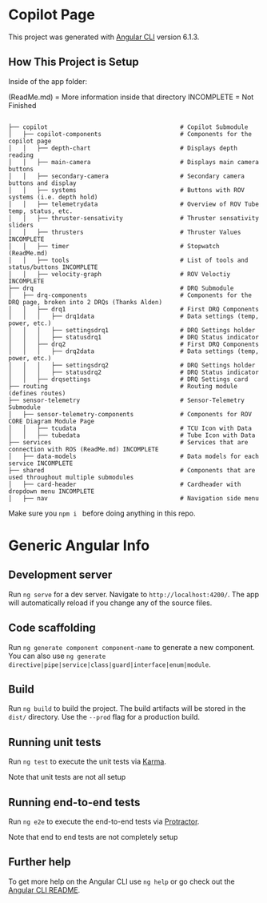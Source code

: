 # Copilot Page

This project was generated with [Angular CLI](https://github.com/angular/angular-cli) version 6.1.3.

## How This Project is Setup

Inside of the app folder:

(ReadMe.md) = More information inside that directory
INCOMPLETE = Not Finished

```

├── copilot                                     # Copilot Submodule
│   ├── copilot-components                      # Components for the copilot page
│   │   ├── depth-chart                         # Displays depth reading
│   │   ├── main-camera                         # Displays main camera buttons
│   │   ├── secondary-camera                    # Secondary camera buttons and display
│   │   ├── systems                             # Buttons with ROV systems (i.e. depth hold)
│   │   ├── telemetrydata                       # Overview of ROV Tube temp, status, etc.
│   │   ├── thruster-sensativity                # Thruster sensativity sliders
│   │   ├── thrusters                           # Thruster Values INCOMPLETE
│   │   ├── timer                               # Stopwatch (ReadMe.md)
│   │   ├── tools                               # List of tools and status/buttons INCOMPLETE
│   │   ├── velocity-graph                      # ROV Veloctiy INCOMPLETE
├── drq                                         # DRQ Submodule
│   ├── drq-components                          # Components for the DRQ page, broken into 2 DRQs (Thanks Alden)
│   │   ├── drq1                                # First DRQ Components
│   │   │   ├── drq1data                        # Data settings (temp, power, etc.)
│   │   │   ├── settingsdrq1                    # DRQ Settings holder
│   │   │   ├── statusdrq1                      # DRQ Status indicator
│   │   ├── drq2                                # First DRQ Components
│   │   │   ├── drq2data                        # Data settings (temp, power, etc.)
│   │   │   ├── settingsdrq2                    # DRQ Settings holder
│   │   │   ├── statusdrq2                      # DRQ Status indicator
│   │   ├── drqsettings                         # DRQ Settings card
├── routing                                     # Routing module (defines routes)
├── sensor-telemetry                            # Sensor-Telemetry Submodule        
│   ├── sensor-telemetry-components             # Components for ROV CORE Diagram Module Page
│   │   ├── tcudata                             # TCU Icon with Data
│   │   ├── tubedata                            # Tube Icon with Data
├── services                                    # Services that are connection with ROS (ReadMe.md) INCOMPLETE
│   ├── data-models                             # Data models for each service INCOMPLETE
├── shared                                      # Components that are used throughout multiple submodules
│   ├── card-header                             # Cardheader with dropdown menu INCOMPLETE
│   ├── nav                                     # Navigation side menu

```

Make sure you `npm i ` before doing anything in this repo.

# Generic Angular Info

## Development server

Run `ng serve` for a dev server. Navigate to `http://localhost:4200/`. The app will automatically reload if you change any of the source files.

## Code scaffolding

Run `ng generate component component-name` to generate a new component. You can also use `ng generate directive|pipe|service|class|guard|interface|enum|module`.

## Build

Run `ng build` to build the project. The build artifacts will be stored in the `dist/` directory. Use the `--prod` flag for a production build.

## Running unit tests

Run `ng test` to execute the unit tests via [Karma](https://karma-runner.github.io).

Note that unit tests are not all setup

## Running end-to-end tests

Run `ng e2e` to execute the end-to-end tests via [Protractor](http://www.protractortest.org/).

Note that end to end tests are not completely setup

## Further help

To get more help on the Angular CLI use `ng help` or go check out the [Angular CLI README](https://github.com/angular/angular-cli/blob/master/README.md).
